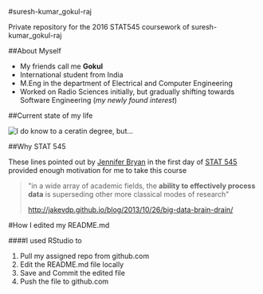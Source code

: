 #suresh-kumar_gokul-raj

Private repository for the 2016 STAT545 coursework of suresh-kumar_gokul-raj

##About Myself

+ My friends call me **Gokul**
+ International student from India 
+ M.Eng in the department of Electrical and Computer Engineering
+ Worked on Radio Sciences initially, but gradually shifting towards Software Engineering (*my newly found interest*)

##Current state of my life

![I do know to a ceratin degree, but...](http://i3.kym-cdn.com/photos/images/facebook/000/234/765/b7e.jpg "I'll figure it out soon")

##Why STAT 545

These lines pointed out by [Jennifer Bryan](https://github.com/jennybc) in the first day of [STAT 545](http://stat545.com/) provided enough motivation for me to take this course

> "in a wide array of academic fields, the **ability to effectively process data** 
> is superseding other more classical modes of research"
>
> http://jakevdp.github.io/blog/2013/10/26/big-data-brain-drain/

#How I edited my README.md

####I used RStudio to

1. Pull my assigned repo from github.com 
2. Edit the README.md file locally
3. Save and Commit the edited file
4. Push the file to github.com







